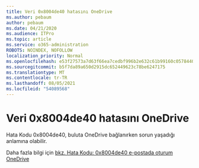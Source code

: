```yaml
---
title: Veri 0x8004de40 hatasını OneDrive
ms.author: pebaum
author: pebaum
ms.date: 04/21/2020
ms.audience: ITPro
ms.topic: article
ms.service: o365-administration
ROBOTS: NOINDEX, NOFOLLOW
localization_priority: Normal
ms.openlocfilehash: e53f27573a7d63f66ea7cedbf996b2e632c61b99160c0578440e33b19a598714
ms.sourcegitcommit: b5f7da89a650d2915dc652449623c78be6247175
ms.translationtype: MT
ms.contentlocale: tr-TR
ms.lasthandoff: 08/05/2021
ms.locfileid: "54089568"
---
```

# <a name="fix-0x8004de40-error-in-onedrive"></a>Veri 0x8004de40 hatasını OneDrive

Hata Kodu 0x8004de40, buluta OneDrive bağlanırken sorun yaşadığı anlamına olabilir. 

Daha fazla bilgi için [bkz. Hata Kodu: 0x8004de40 e-postada oturum OneDrive](/sharepoint/troubleshoot/administration/error-0x8004de40-in-onedrive)